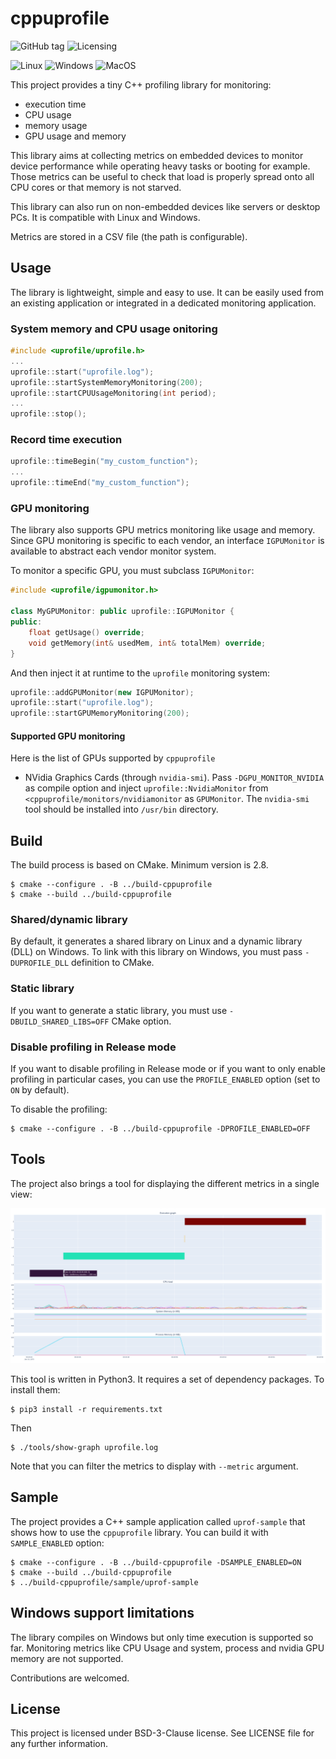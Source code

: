 # cppuprofile

![GitHub tag](https://img.shields.io/github/tag/Orange-OpenSource/cppuprofile)
![Licensing](https://img.shields.io/github/license/Orange-OpenSource/cppuprofile)

![Linux](https://img.shields.io/badge/Linux-full_support-green?logo=linux&logoColor=white)
![Windows](https://img.shields.io/badge/Windows-partial_support-orange?&logo=windows&logoColor=white)
![MacOS](https://img.shields.io/badge/MacOS-not_tested-orange?&logo=apple&logoColor=white)

This project provides a tiny C++ profiling library for monitoring:
* execution time
* CPU usage
* memory usage
* GPU usage and memory

This library aims at collecting metrics on embedded devices to monitor device
performance while operating heavy tasks or booting for example. Those metrics can 
be useful to check that load is properly spread onto all CPU cores or 
that memory is not starved.

This library can also run on non-embedded devices like servers or desktop PCs. It is 
compatible with Linux and Windows.

Metrics are stored in a CSV file (the path is configurable).

## Usage

The library is lightweight, simple and easy to use. It can be easily used from an existing
application or integrated in a dedicated monitoring application.

### System memory and CPU usage onitoring

```cpp
#include <uprofile/uprofile.h>
...
uprofile::start("uprofile.log");
uprofile::startSystemMemoryMonitoring(200);
uprofile::startCPUUsageMonitoring(int period);
...
uprofile::stop();
```

### Record time execution

```cpp
uprofile::timeBegin("my_custom_function");
...
uprofile::timeEnd("my_custom_function");
```

### GPU monitoring

The library also supports GPU metrics monitoring like usage and memory. Since GPU monitoring is specific to each vendor, an interface `IGPUMonitor` is available to abstract each vendor monitor system.

To monitor a specific GPU, you must subclass `IGPUMonitor`:

```cpp
#include <uprofile/igpumonitor.h>

class MyGPUMonitor: public uprofile::IGPUMonitor {
public:
    float getUsage() override;
    void getMemory(int& usedMem, int& totalMem) override;
}
```

And then inject it at runtime to the `uprofile` monitoring system:

```cpp
uprofile::addGPUMonitor(new IGPUMonitor);
uprofile::start("uprofile.log");
uprofile::startGPUMemoryMonitoring(200);
```

#### Supported GPU monitoring

Here is the list of GPUs supported by `cppuprofile`

* NVidia Graphics Cards (through `nvidia-smi`). Pass `-DGPU_MONITOR_NVIDIA` as compile option and inject `uprofile::NvidiaMonitor` from `<cppuprofile/monitors/nvidiamonitor` as `GPUMonitor`. The `nvidia-smi` tool should be installed into `/usr/bin` directory.

## Build

The build process is based on CMake. Minimum version is 2.8.

```commandline
$ cmake --configure . -B ../build-cppuprofile
$ cmake --build ../build-cppuprofile
```

### Shared/dynamic library

By default, it generates a shared library on Linux and a dynamic library (DLL) on Windows. To link with this library on Windows, you must
pass `-DUPROFILE_DLL` definition to CMake.

### Static library

If you want to generate a static library, you must use `-DBUILD_SHARED_LIBS=OFF` CMake option.

### Disable profiling in Release mode

If you want to disable profiling in Release mode or if you want to only enable profiling in particular cases, you can use the `PROFILE_ENABLED` option (set to `ON` by default).

To disable the profiling:

```commandline
$ cmake --configure . -B ../build-cppuprofile -DPROFILE_ENABLED=OFF
```

## Tools

The project also brings a tool for displaying the different metrics in
a single view:

![ScreenshotShowGraph](doc/show-graph-screenshot.png)

This tool is written in Python3. It requires a set of dependency packages. To install them:

```commandline
$ pip3 install -r requirements.txt
```

Then

```commandline
$ ./tools/show-graph uprofile.log
```

Note that you can filter the metrics to display with `--metric` argument.

## Sample

The project provides a C++ sample application called `uprof-sample`
that shows how to use the `cppuprofile` library. You can build it with `SAMPLE_ENABLED` option:

```commandline
$ cmake --configure . -B ../build-cppuprofile -DSAMPLE_ENABLED=ON
$ cmake --build ../build-cppuprofile
$ ../build-cppuprofile/sample/uprof-sample
```

## Windows support limitations

The library compiles on Windows but only time execution is supported so far. Monitoring metrics like CPU Usage and system, process and nvidia GPU memory are not supported. 

Contributions are welcomed.


## License

This project is licensed under BSD-3-Clause license. See LICENSE file for any further information.

